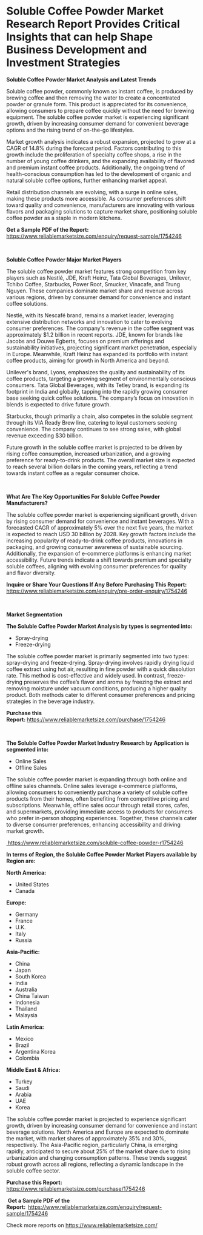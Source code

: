 <p><h1>Soluble Coffee Powder Market Research Report Provides Critical Insights that can help Shape Business Development and Investment Strategies</h1></p><p><strong>Soluble Coffee Powder Market Analysis and Latest Trends</strong></p>
<p><p>Soluble coffee powder, commonly known as instant coffee, is produced by brewing coffee and then removing the water to create a concentrated powder or granule form. This product is appreciated for its convenience, allowing consumers to prepare coffee quickly without the need for brewing equipment. The soluble coffee powder market is experiencing significant growth, driven by increasing consumer demand for convenient beverage options and the rising trend of on-the-go lifestyles.</p><p>Market growth analysis indicates a robust expansion, projected to grow at a CAGR of 14.8% during the forecast period. Factors contributing to this growth include the proliferation of specialty coffee shops, a rise in the number of young coffee drinkers, and the expanding availability of flavored and premium instant coffee products. Additionally, the ongoing trend of health-conscious consumption has led to the development of organic and natural soluble coffee options, further enhancing market appeal.</p><p>Retail distribution channels are evolving, with a surge in online sales, making these products more accessible. As consumer preferences shift toward quality and convenience, manufacturers are innovating with various flavors and packaging solutions to capture market share, positioning soluble coffee powder as a staple in modern kitchens.</p></p>
<p><strong>Get a Sample PDF of the Report:&nbsp;</strong> <a href="https://www.reliablemarketsize.com/enquiry/request-sample/1754246?utm_campaign=1886&utm_medium=2&utm_source=Github&utm_content=ia&utm_term=07022025&utm_id=soluble-coffee-powder">https://www.reliablemarketsize.com/enquiry/request-sample/1754246</a></p>
<p>&nbsp;</p>
<p><strong>Soluble Coffee Powder Major Market Players</strong></p>
<p><p>The soluble coffee powder market features strong competition from key players such as Nestlé, JDE, Kraft Heinz, Tata Global Beverages, Unilever, Tchibo Coffee, Starbucks, Power Root, Smucker, Vinacafe, and Trung Nguyen. These companies dominate market share and revenue across various regions, driven by consumer demand for convenience and instant coffee solutions.</p><p>Nestlé, with its Nescafé brand, remains a market leader, leveraging extensive distribution networks and innovation to cater to evolving consumer preferences. The company's revenue in the coffee segment was approximately $1.2 billion in recent reports. JDE, known for brands like Jacobs and Douwe Egberts, focuses on premium offerings and sustainability initiatives, projecting significant market penetration, especially in Europe. Meanwhile, Kraft Heinz has expanded its portfolio with instant coffee products, aiming for growth in North America and beyond.</p><p>Unilever's brand, Lyons, emphasizes the quality and sustainability of its coffee products, targeting a growing segment of environmentally conscious consumers. Tata Global Beverages, with its Tetley brand, is expanding its footprint in India and globally, tapping into the rapidly growing consumer base seeking quick coffee solutions. The company’s focus on innovation in blends is expected to drive future growth.</p><p>Starbucks, though primarily a chain, also competes in the soluble segment through its VIA Ready Brew line, catering to loyal customers seeking convenience. The company continues to see strong sales, with global revenue exceeding $30 billion.</p><p>Future growth in the soluble coffee market is projected to be driven by rising coffee consumption, increased urbanization, and a growing preference for ready-to-drink products. The overall market size is expected to reach several billion dollars in the coming years, reflecting a trend towards instant coffee as a regular consumer choice.</p></p>
<p>&nbsp;</p>
<p><strong>What Are The Key Opportunities For Soluble Coffee Powder Manufacturers?</strong></p>
<p><p>The soluble coffee powder market is experiencing significant growth, driven by rising consumer demand for convenience and instant beverages. With a forecasted CAGR of approximately 5% over the next five years, the market is expected to reach USD 30 billion by 2028. Key growth factors include the increasing popularity of ready-to-drink coffee products, innovations in packaging, and growing consumer awareness of sustainable sourcing. Additionally, the expansion of e-commerce platforms is enhancing market accessibility. Future trends indicate a shift towards premium and specialty soluble coffees, aligning with evolving consumer preferences for quality and flavor diversity.</p></p>
<p><strong>Inquire or Share Your Questions If Any Before Purchasing This Report:</strong> <a href="https://www.reliablemarketsize.com/enquiry/pre-order-enquiry/1754246?utm_campaign=1886&utm_medium=2&utm_source=Github&utm_content=ia&utm_term=07022025&utm_id=soluble-coffee-powder">https://www.reliablemarketsize.com/enquiry/pre-order-enquiry/1754246</a></p>
<p>&nbsp;</p>
<p><strong>Market Segmentation</strong></p>
<p><strong>The Soluble Coffee Powder Market Analysis by types is segmented into:</strong></p>
<p><ul><li>Spray-drying</li><li>Freeze-drying</li></ul></p>
<p><p>The soluble coffee powder market is primarily segmented into two types: spray-drying and freeze-drying. Spray-drying involves rapidly drying liquid coffee extract using hot air, resulting in fine powder with a quick dissolution rate. This method is cost-effective and widely used. In contrast, freeze-drying preserves the coffee’s flavor and aroma by freezing the extract and removing moisture under vacuum conditions, producing a higher quality product. Both methods cater to different consumer preferences and pricing strategies in the beverage industry.</p></p>
<p><strong>Purchase this Report:&nbsp;</strong><a href="https://www.reliablemarketsize.com/purchase/1754246?utm_campaign=1886&utm_medium=2&utm_source=Github&utm_content=ia&utm_term=07022025&utm_id=soluble-coffee-powder">https://www.reliablemarketsize.com/purchase/1754246</a></p>
<p>&nbsp;</p>
<p><strong>The Soluble Coffee Powder Market Industry Research by Application is segmented into:</strong></p>
<p><ul><li>Online Sales</li><li>Offline Sales</li></ul></p>
<p><p>The soluble coffee powder market is expanding through both online and offline sales channels. Online sales leverage e-commerce platforms, allowing consumers to conveniently purchase a variety of soluble coffee products from their homes, often benefiting from competitive pricing and subscriptions. Meanwhile, offline sales occur through retail stores, cafes, and supermarkets, providing immediate access to products for consumers who prefer in-person shopping experiences. Together, these channels cater to diverse consumer preferences, enhancing accessibility and driving market growth.</p></p>
<p><a href="https://www.reliablemarketsize.com/soluble-coffee-powder-r1754246?utm_campaign=1886&utm_medium=2&utm_source=Github&utm_content=ia&utm_term=07022025&utm_id=soluble-coffee-powder">&nbsp;https://www.reliablemarketsize.com/soluble-coffee-powder-r1754246</a></p>
<p><strong>In terms of Region, the Soluble Coffee Powder Market Players available by Region are:</strong></p>
<p>
    <p> <strong> North America: </strong>
        <ul>
            <li>United States</li>
            <li>Canada</li>
        </ul>
        </p> 
    <p> <strong> Europe: </strong>
        <ul>
            <li>Germany</li>
            <li>France</li>
            <li>U.K.</li>
            <li>Italy</li>
            <li>Russia</li>
        </ul>
        </p> 
    <p> <strong> Asia-Pacific: </strong>
        <ul>
            <li>China</li>
            <li>Japan</li>
            <li>South Korea</li>
            <li>India</li>
            <li>Australia</li>
            <li>China Taiwan</li>
            <li>Indonesia</li>
            <li>Thailand</li>
            <li>Malaysia</li>
        </ul>
        </p> 
    <p> <strong> Latin America: </strong>
        <ul>
            <li>Mexico</li>
            <li>Brazil</li>
            <li>Argentina Korea</li>
            <li>Colombia</li>
        </ul>
        </p> 
    <p> <strong> Middle East & Africa: </strong>
        <ul>
            <li>Turkey</li>
            <li>Saudi</li>
            <li>Arabia</li>
            <li>UAE</li>
            <li>Korea</li>
        </ul>
    </p>
    </p>
<p><p>The soluble coffee powder market is projected to experience significant growth, driven by increasing consumer demand for convenience and instant beverage solutions. North America and Europe are expected to dominate the market, with market shares of approximately 35% and 30%, respectively. The Asia-Pacific region, particularly China, is emerging rapidly, anticipated to secure about 25% of the market share due to rising urbanization and changing consumption patterns. These trends suggest robust growth across all regions, reflecting a dynamic landscape in the soluble coffee sector.</p></p>
<p><strong>Purchase this Report: </strong><a href="https://www.reliablemarketsize.com/purchase/1754246?utm_campaign=1886&utm_medium=2&utm_source=Github&utm_content=ia&utm_term=07022025&utm_id=soluble-coffee-powder">https://www.reliablemarketsize.com/purchase/1754246</a></p>
<p>&nbsp;<strong>Get a Sample PDF of the Report:&nbsp;&nbsp;</strong><a href="https://www.reliablemarketsize.com/enquiry/request-sample/1754246?utm_campaign=1886&utm_medium=2&utm_source=Github&utm_content=ia&utm_term=07022025&utm_id=soluble-coffee-powder">https://www.reliablemarketsize.com/enquiry/request-sample/1754246</a></p>
<p><strong></strong></p>
<p>Check more reports on <a href="https://www.reliablemarketsize.com/?utm_campaign=1886&utm_medium=2&utm_source=Github&utm_content=ia&utm_term=07022025&utm_id=soluble-coffee-powder">https://www.reliablemarketsize.com/</a></p>